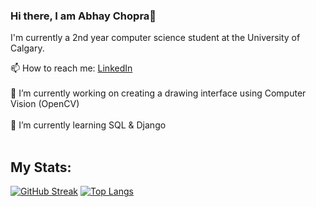 ### Hi there, I am Abhay Chopra👋<br>
I'm currently a 2nd year computer science student at the University of Calgary.<br>

📫 How to reach me: [LinkedIn](https://www.linkedin.com/in/abhay-chopra/)<br><br>
🔭 I’m currently working on creating a drawing interface using Computer Vision (OpenCV)<br><br>
🌱 I’m currently learning SQL & Django
<br><br>
## My Stats:
[![GitHub Streak](https://streak-stats.demolab.com?user=Abhay-Chopra&theme=dark)](https://git.io/streak-stats)
[![Top Langs](https://github-readme-stats.vercel.app/api/top-langs/?username=Abhay-Chopra&layout=compact&theme=vision-friendly-dark)](https://github.com/anuraghazra/github-readme-stats)
<!--
**Abhay-Chopra/Abhay-Chopra** is a ✨ _special_ ✨ repository because its `README.md` (this file) appears on your GitHub profile.

Here are some ideas to get you started:

- 🔭 I’m currently working on creating a personalized website with React, Chakra UI, and Three.js
- 🌱 I’m currently learning TypeScript and React.
- 👯 I’m looking to collaborate on ...
- 🤔 I’m looking for help with ...
- 💬 Ask me about ...
- 📫 How to reach me: ...
- 😄 Pronouns: ...
- ⚡ Fun fact: ...
-->
